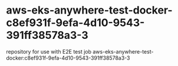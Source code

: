 # aws-eks-anywhere-test-docker-c8ef931f-9efa-4d10-9543-391ff38578a3-3
repository for use with E2E test job aws-eks-anywhere-test-docker:c8ef931f-9efa-4d10-9543-391ff38578a3-3
